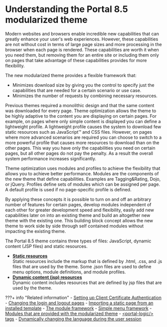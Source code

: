 # Understanding the Portal 8.5 modularized theme

Modern websites and browsers enable incredible new capabilities that can greatly enhance your user's web experiences. However, these capabilities are not without cost in terms of large page sizes and more processing in the browser when each page is rendered. These capabilities are worth it when you need them, but removing them for an entire site or including them only on pages that take advantage of these capabilities provides for more flexibility.

The new modularized theme provides a flexible framework that:

-   Minimizes download size by giving you the control to specify just the capabilities that are needed for a certain scenario or use case.
-   Minimizes the number of requests by combining necessary resources.

Previous themes required a monolithic design and that the same content was downloaded for every page. Theme optimization allows the theme to be highly adaptive to the content you are displaying on certain pages. For example, on pages where only simple content is displayed you can define a lightweight profile. A lightweight profile causes the system to download few static resources such as JavaScript™ and CSS files. However, on pages where more advanced scenarios are required you can choose to switch to a more powerful profile that causes more resources to download than on the other pages. This way you have only the capabilities you need on certain pages, but all other pages do not pay the penalty. As a result the overall system performance increases significantly.

Theme optimization uses modules and profiles to achieve the flexibility that allows you to achieve better performance. Modules are the components of the new theme that define capabilities. Examples are Tagging&Rating, Dojo, or jQuery. Profiles define sets of modules which can be assigned per page. A default profile is used if no page-specific profile is defined.

By applying these concepts it is possible to turn on and off an arbitrary number of features for certain pages, develop modules independent of each other for greater development speed and flexibility, easily add new capabilities later on into an existing theme and build an altogether new theme with the existing one. This building block concept allows the new theme to work side by side through self contained modules without impacting the existing theme.

The Portal 8.5 theme contains three types of files: JavaScript, dynamic content \(JSP files\) and static resources.


-   **[Static resources](themeopt_defaultparts_static.md)**  
Static resources include the markup that is defined by .html, .css, and .js files that are used by the theme. Some .json files are used to define menu options, module definitions, and module profiles.
-   **[Dynamic content \(jsp\) resources](themeopt_defaultparts_jsp.md)**  
Dynamic content includes resources that are defined by jsp files that are used by the theme.


???+ info "Related information"
    - [Setting up Client Certificate Authentication](../../../deploy_dx/manage/security/information/confidentiality/configuring_ssl/certauth.md)
    - [Changing the login and logout pages](../../../deploy_dx/manage/security/people/authentication/external_sec_mgmt/sec_chg_login.md)
    - [Importing a static page from an installed template](../../create_sites/building_website/static_content/including_static_content_pages/export_import_static_page/spa_xml_impt_tmplt.md)
    - [The module framework](../the_module_framework/index.md)
    - [Simple menu framework](../customizing_theme/menus/simple_menu_framework/index.md)
    - [Modules that are provided with the modularized theme](../the_module_framework/oob_modules/index.md)
    - [<portal-logic/\> tags](../customizing_theme/portal_jsp_tag/dgn_ptllogic.md)
    - [Dynamically changing the language during the user session](../../../deploy_dx/manage/portal_admin_tools/language_support/adchglang_dynamic.md)

